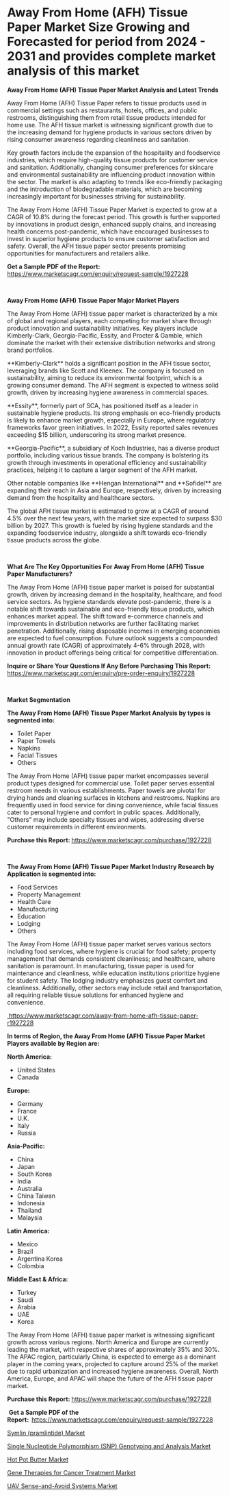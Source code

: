 <p><h1>Away From Home (AFH) Tissue Paper Market Size Growing and Forecasted for period from 2024 - 2031 and provides complete market analysis of this market</h1></p><p><strong>Away From Home (AFH) Tissue Paper Market Analysis and Latest Trends</strong></p>
<p><p>Away From Home (AFH) Tissue Paper refers to tissue products used in commercial settings such as restaurants, hotels, offices, and public restrooms, distinguishing them from retail tissue products intended for home use. The AFH tissue market is witnessing significant growth due to the increasing demand for hygiene products in various sectors driven by rising consumer awareness regarding cleanliness and sanitation. </p><p>Key growth factors include the expansion of the hospitality and foodservice industries, which require high-quality tissue products for customer service and sanitation. Additionally, changing consumer preferences for skincare and environmental sustainability are influencing product innovation within the sector. The market is also adapting to trends like eco-friendly packaging and the introduction of biodegradable materials, which are becoming increasingly important for businesses striving for sustainability.</p><p>The Away From Home (AFH) Tissue Paper Market is expected to grow at a CAGR of 10.8% during the forecast period. This growth is further supported by innovations in product design, enhanced supply chains, and increasing health concerns post-pandemic, which have encouraged businesses to invest in superior hygiene products to ensure customer satisfaction and safety. Overall, the AFH tissue paper sector presents promising opportunities for manufacturers and retailers alike.</p></p>
<p><strong>Get a Sample PDF of the Report:&nbsp;</strong> <a href="https://www.marketscagr.com/enquiry/request-sample/1927228?utm_campaign=1684&utm_medium=2&utm_source=Github&utm_content=ia&utm_term=30102024&utm_id=away-from-home-afh-tissue-paper">https://www.marketscagr.com/enquiry/request-sample/1927228</a></p>
<p>&nbsp;</p>
<p><strong>Away From Home (AFH) Tissue Paper Major Market Players</strong></p>
<p><p>The Away From Home (AFH) tissue paper market is characterized by a mix of global and regional players, each competing for market share through product innovation and sustainability initiatives. Key players include Kimberly-Clark, Georgia-Pacific, Essity, and Procter & Gamble, which dominate the market with their extensive distribution networks and strong brand portfolios.</p><p>**Kimberly-Clark** holds a significant position in the AFH tissue sector, leveraging brands like Scott and Kleenex. The company is focused on sustainability, aiming to reduce its environmental footprint, which is a growing consumer demand. The AFH segment is expected to witness solid growth, driven by increasing hygiene awareness in commercial spaces.</p><p>**Essity**, formerly part of SCA, has positioned itself as a leader in sustainable hygiene products. Its strong emphasis on eco-friendly products is likely to enhance market growth, especially in Europe, where regulatory frameworks favor green initiatives. In 2022, Essity reported sales revenues exceeding $15 billion, underscoring its strong market presence.</p><p>**Georgia-Pacific**, a subsidiary of Koch Industries, has a diverse product portfolio, including various tissue brands. The company is bolstering its growth through investments in operational efficiency and sustainability practices, helping it to capture a larger segment of the AFH market.</p><p>Other notable companies like **Hengan International** and **Sofidel** are expanding their reach in Asia and Europe, respectively, driven by increasing demand from the hospitality and healthcare sectors.</p><p>The global AFH tissue market is estimated to grow at a CAGR of around 4.5% over the next few years, with the market size expected to surpass $30 billion by 2027. This growth is fueled by rising hygiene standards and the expanding foodservice industry, alongside a shift towards eco-friendly tissue products across the globe.</p></p>
<p>&nbsp;</p>
<p><strong>What Are The Key Opportunities For Away From Home (AFH) Tissue Paper Manufacturers?</strong></p>
<p><p>The Away From Home (AFH) tissue paper market is poised for substantial growth, driven by increasing demand in the hospitality, healthcare, and food service sectors. As hygiene standards elevate post-pandemic, there is a notable shift towards sustainable and eco-friendly tissue products, which enhances market appeal. The shift toward e-commerce channels and improvements in distribution networks are further facilitating market penetration. Additionally, rising disposable incomes in emerging economies are expected to fuel consumption. Future outlook suggests a compounded annual growth rate (CAGR) of approximately 4-6% through 2028, with innovation in product offerings being critical for competitive differentiation.</p></p>
<p><strong>Inquire or Share Your Questions If Any Before Purchasing This Report:</strong> <a href="https://www.marketscagr.com/enquiry/pre-order-enquiry/1927228?utm_campaign=1684&utm_medium=2&utm_source=Github&utm_content=ia&utm_term=30102024&utm_id=away-from-home-afh-tissue-paper">https://www.marketscagr.com/enquiry/pre-order-enquiry/1927228</a></p>
<p>&nbsp;</p>
<p><strong>Market Segmentation</strong></p>
<p><strong>The Away From Home (AFH) Tissue Paper Market Analysis by types is segmented into:</strong></p>
<p><ul><li>Toilet Paper</li><li>Paper Towels</li><li>Napkins</li><li>Facial Tissues</li><li>Others</li></ul></p>
<p><p>The Away From Home (AFH) tissue paper market encompasses several product types designed for commercial use. Toilet paper serves essential restroom needs in various establishments. Paper towels are pivotal for drying hands and cleaning surfaces in kitchens and restrooms. Napkins are frequently used in food service for dining convenience, while facial tissues cater to personal hygiene and comfort in public spaces. Additionally, "Others" may include specialty tissues and wipes, addressing diverse customer requirements in different environments.</p></p>
<p><strong>Purchase this Report:&nbsp;</strong><a href="https://www.marketscagr.com/purchase/1927228?utm_campaign=1684&utm_medium=2&utm_source=Github&utm_content=ia&utm_term=30102024&utm_id=away-from-home-afh-tissue-paper">https://www.marketscagr.com/purchase/1927228</a></p>
<p>&nbsp;</p>
<p><strong>The Away From Home (AFH) Tissue Paper Market Industry Research by Application is segmented into:</strong></p>
<p><ul><li>Food Services</li><li>Property Management</li><li>Health Care</li><li>Manufacturing</li><li>Education</li><li>Lodging</li><li>Others</li></ul></p>
<p><p>The Away From Home (AFH) tissue paper market serves various sectors including food services, where hygiene is crucial for food safety; property management that demands consistent cleanliness; and healthcare, where sanitation is paramount. In manufacturing, tissue paper is used for maintenance and cleanliness, while education institutions prioritize hygiene for student safety. The lodging industry emphasizes guest comfort and cleanliness. Additionally, other sectors may include retail and transportation, all requiring reliable tissue solutions for enhanced hygiene and convenience.</p></p>
<p><a href="https://www.marketscagr.com/away-from-home-afh-tissue-paper-r1927228?utm_campaign=1684&utm_medium=2&utm_source=Github&utm_content=ia&utm_term=30102024&utm_id=away-from-home-afh-tissue-paper">&nbsp;https://www.marketscagr.com/away-from-home-afh-tissue-paper-r1927228</a></p>
<p><strong>In terms of Region, the Away From Home (AFH) Tissue Paper Market Players available by Region are:</strong></p>
<p>
    <p> <strong> North America: </strong>
        <ul>
            <li>United States</li>
            <li>Canada</li>
        </ul>
        </p> 
    <p> <strong> Europe: </strong>
        <ul>
            <li>Germany</li>
            <li>France</li>
            <li>U.K.</li>
            <li>Italy</li>
            <li>Russia</li>
        </ul>
        </p> 
    <p> <strong> Asia-Pacific: </strong>
        <ul>
            <li>China</li>
            <li>Japan</li>
            <li>South Korea</li>
            <li>India</li>
            <li>Australia</li>
            <li>China Taiwan</li>
            <li>Indonesia</li>
            <li>Thailand</li>
            <li>Malaysia</li>
        </ul>
        </p> 
    <p> <strong> Latin America: </strong>
        <ul>
            <li>Mexico</li>
            <li>Brazil</li>
            <li>Argentina Korea</li>
            <li>Colombia</li>
        </ul>
        </p> 
    <p> <strong> Middle East & Africa: </strong>
        <ul>
            <li>Turkey</li>
            <li>Saudi</li>
            <li>Arabia</li>
            <li>UAE</li>
            <li>Korea</li>
        </ul>
    </p>
    </p>
<p><p>The Away From Home (AFH) tissue paper market is witnessing significant growth across various regions. North America and Europe are currently leading the market, with respective shares of approximately 35% and 30%. The APAC region, particularly China, is expected to emerge as a dominant player in the coming years, projected to capture around 25% of the market due to rapid urbanization and increased hygiene awareness. Overall, North America, Europe, and APAC will shape the future of the AFH tissue paper market.</p></p>
<p><strong>Purchase this Report: </strong><a href="https://www.marketscagr.com/purchase/1927228?utm_campaign=1684&utm_medium=2&utm_source=Github&utm_content=ia&utm_term=30102024&utm_id=away-from-home-afh-tissue-paper">https://www.marketscagr.com/purchase/1927228</a></p>
<p>&nbsp;<strong>Get a Sample PDF of the Report:&nbsp;&nbsp;</strong><a href="https://www.marketscagr.com/enquiry/request-sample/1927228?utm_campaign=1684&utm_medium=2&utm_source=Github&utm_content=ia&utm_term=30102024&utm_id=away-from-home-afh-tissue-paper">https://www.marketscagr.com/enquiry/request-sample/1927228</a></p>
<p><strong></strong></p>
<p><p><a href="https://www.linkedin.com/pulse/symlin-pramlintide-market-size-type-product-global-industry-analysis-8fcwc?utm_campaign=1684&utm_medium=2&utm_source=Github&utm_content=ia&utm_term=30102024&utm_id=away-from-home-afh-tissue-paper">Symlin (pramlintide) Market</a></p><p><a href="https://www.linkedin.com/pulse/single-nucleotide-polymorphism-snp-genotyping-analysis-market-i450c?utm_campaign=1684&utm_medium=2&utm_source=Github&utm_content=ia&utm_term=30102024&utm_id=away-from-home-afh-tissue-paper">Single Nucleotide Polymorphism (SNP) Genotyping and Analysis Market</a></p><p><a href="https://www.linkedin.com/pulse/hot-pot-butter-market-trends-detailed-study-its-segmentation-7aoke?utm_campaign=1684&utm_medium=2&utm_source=Github&utm_content=ia&utm_term=30102024&utm_id=away-from-home-afh-tissue-paper">Hot Pot Butter Market</a></p><p><a href="https://www.linkedin.com/pulse/gene-therapies-cancer-treatment-market-global-regional-analysis-vmrlf?utm_campaign=1684&utm_medium=2&utm_source=Github&utm_content=ia&utm_term=30102024&utm_id=away-from-home-afh-tissue-paper">Gene Therapies for Cancer Treatment Market</a></p><p><a href="https://www.linkedin.com/pulse/uav-sense-and-avoid-systems-industry-resonance-81-amplification-xache?utm_campaign=1684&utm_medium=2&utm_source=Github&utm_content=ia&utm_term=30102024&utm_id=away-from-home-afh-tissue-paper">UAV Sense-and-Avoid Systems Market</a></p></p>